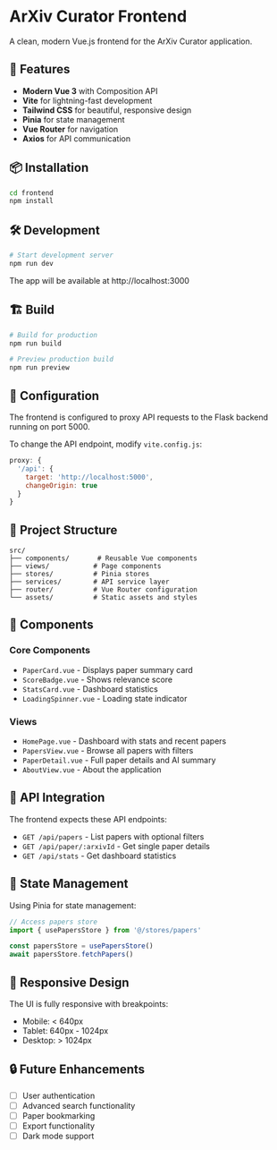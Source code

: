 # ArXiv Curator Frontend

A clean, modern Vue.js frontend for the ArXiv Curator application.

## 🚀 Features

- **Modern Vue 3** with Composition API
- **Vite** for lightning-fast development
- **Tailwind CSS** for beautiful, responsive design
- **Pinia** for state management
- **Vue Router** for navigation
- **Axios** for API communication

## 📦 Installation

```bash
cd frontend
npm install
```

## 🛠️ Development

```bash
# Start development server
npm run dev
```

The app will be available at http://localhost:3000

## 🏗️ Build

```bash
# Build for production
npm run build

# Preview production build
npm run preview
```

## 🔧 Configuration

The frontend is configured to proxy API requests to the Flask backend running on port 5000.

To change the API endpoint, modify `vite.config.js`:

```javascript
proxy: {
  '/api': {
    target: 'http://localhost:5000',
    changeOrigin: true
  }
}
```

## 📁 Project Structure

```
src/
├── components/       # Reusable Vue components
├── views/           # Page components
├── stores/          # Pinia stores
├── services/        # API service layer
├── router/          # Vue Router configuration
└── assets/          # Static assets and styles
```

## 🎨 Components

### Core Components
- `PaperCard.vue` - Displays paper summary card
- `ScoreBadge.vue` - Shows relevance score
- `StatsCard.vue` - Dashboard statistics
- `LoadingSpinner.vue` - Loading state indicator

### Views
- `HomePage.vue` - Dashboard with stats and recent papers
- `PapersView.vue` - Browse all papers with filters
- `PaperDetail.vue` - Full paper details and AI summary
- `AboutView.vue` - About the application

## 🔗 API Integration

The frontend expects these API endpoints:

- `GET /api/papers` - List papers with optional filters
- `GET /api/paper/:arxivId` - Get single paper details
- `GET /api/stats` - Get dashboard statistics

## 🚦 State Management

Using Pinia for state management:

```javascript
// Access papers store
import { usePapersStore } from '@/stores/papers'

const papersStore = usePapersStore()
await papersStore.fetchPapers()
```

## 📱 Responsive Design

The UI is fully responsive with breakpoints:
- Mobile: < 640px
- Tablet: 640px - 1024px
- Desktop: > 1024px

## 🔒 Future Enhancements

- [ ] User authentication
- [ ] Advanced search functionality
- [ ] Paper bookmarking
- [ ] Export functionality
- [ ] Dark mode support
